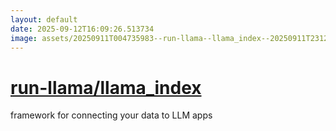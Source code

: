 ```yaml
---
layout: default
date: 2025-09-12T16:09:26.513734
image: assets/20250911T004735983--run-llama--llama_index--20250911T231247280--cropped.png
---
```


# [run-llama/llama_index](https://github.com/run-llama/llama_index)

framework for connecting your data to LLM apps
